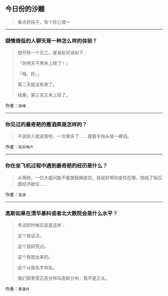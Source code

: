 ## 今日份的沙雕

> 看点好段子，有个好心情～


 
---

### 跟情商低的人聊天是一种怎么样的体验？

> 想开除一个员工。遂发起对话如下：
> 
> 「你明天不用来上班了！」
> 
> 「哦，好。」
> 
> 第二天就没有来了。
> 
> 结果，第三天又来上班了。


作者：`田峰`

---

### 你见过的最奇葩的撒酒疯是怎样的？

> 不说别人就说我吧，一次喝多了…… 握着手指头尿一裤裆。


作者：`知乎用户`

---

### 你在坐飞机过程中遇到最奇葩的经历是什么？

> 头等舱，一位大姐问能不能跟我换座位，我说好啊你座位在哪，她指了指后面经济舱位……


作者：`连波`

---

### 高斯如果在清华基科或者北大数院会是什么水平？

> 考试的时候应该是这样：
> 
> 这个我证过。
> 
> 这个我研究过。
> 
> 这个我提出来的。
> 
> 这个以我名字命名。
> 
> 我们那里管正态分布叫高斯分布，我不是正太。


作者：`夏澈丹`